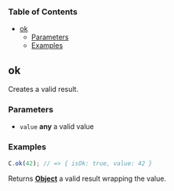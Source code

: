 <!-- Generated by documentation.js. Update this documentation by updating the source code. -->

### Table of Contents

-   [ok][1]
    -   [Parameters][2]
    -   [Examples][3]

## ok

Creates a valid result.

### Parameters

-   `value` **any** a valid value

### Examples

```javascript
C.ok(42); // => { isOk: true, value: 42 }
```

Returns **[Object][4]** a valid result wrapping the value.

[1]: #ok

[2]: #parameters

[3]: #examples

[4]: https://developer.mozilla.org/docs/Web/JavaScript/Reference/Global_Objects/Object
